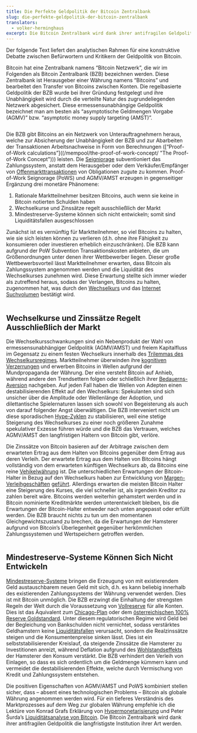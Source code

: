 ```yaml
---
title: Die Perfekte Geldpolitik der Bitcoin Zentralbank
slug: die-perfekte-geldpolitik-der-bitcoin-zentralbank
translators:
  - volker-herminghaus
excerpt: Die Bitcoin Zentralbank wird dank ihrer antifragilen Geldpolitik die langfristigste Institution ihrer Art werden.
---
```


Der folgende Text liefert den analytischen Rahmen für eine konstruktive Debatte zwischen Befürwortern und Kritikern der Geldpolitik von Bitcoin.

Bitcoin hat eine Zentralbank namens “Bitcoin Netzwerk”, die wir im Folgenden als Bitcoin Zentralbank (BZB) bezeichnen werden. Diese Zentralbank ist Herausgeber einer Währung namens “Bitcoins” und bearbeitet den Transfer von Bitcoins zwischen Konten. Die regelbasierte Geldpolitik der BZB wurde bei ihrer Gründung festgelegt und ihre Unabhängigkeit wird durch die verteilte Natur des zugrundeliegenden Netzwerk abgesichert. Diese ermessensunabhängige Geldpolitik bezeichnet man am besten als “asymptotische Geldmengen Vorgabe (AGMV)” bzw. “asymptotic money supply targeting (AMST)”.

<figure>
  <img src="/img/mempool/the-bitcoin-central-banks-perfect-monetary-policy/amst-de.png" alt="" />
</figure>

Die BZB gibt Bitcoins an ein Netzwerk von Unterauftragnehmern heraus, welche zur Absicherung der Unabhängigkeit der BZB und zur Abarbeiten der Transaktionen Arbeitsnachweise in Form von Berechnungen ([“Proof-of-Work calculations”]((/mempool/the-proof-of-work-concept/ "The Proof-of-Work Concept"))) leisten. Die [Seigniorage](http://en.wikipedia.org/wiki/Seigniorage) subventioniert das Zahlungssystem, anstatt dem Herausgeber oder dem Verkäufer/Empfänger von [Offenmarkttransaktionen](http://en.wikipedia.org/wiki/Open_market_operation) von Obligationen zugute zu kommen. Proof-of-Work Seignorage (PoWS) und AGMV/AMST erzeugen in gegenseitiger Ergänzung drei monetäre Phänomene:

1. Rationale Marktteilnehmer besitzen Bitcoins, auch wenn sie keine in Bitcoin notierten Schulden haben
2. Wechselkurse und Zinssätze regelt ausschließlich der Markt
3. Mindestreserve-Systeme können sich nicht entwickeln; somit sind Liquiditätsfallen ausgeschlossen

Zunächst ist es vernünftig für Marktteilnehmer, so viel Bitcoins zu halten, wie sie sich leisten können zu verlieren (d.h. ohne ihre Fähigkeit zu konsumieren oder investieren erheblich einzuschränken). Die BZB kann aufgrund der PoW Subvention Transaktionskosten anbieten, die um Größenordnungen unter denen ihrer Wettbewerber liegen. Dieser große Wettbewerbsvorteil lässt Marktteilnehmer erwarten, dass Bitcoin als Zahlungssystem angenommen werden und die Liquidität des Wechselkurses zunehmen wird. Diese Erwartung stellte sich immer wieder als zutreffend heraus, sodass der Verlangen, Bitcoins zu halten, zugenommen hat, was durch den [Wechselkurs](https://blockchain.info/charts/market-price) und das [Internet Suchvolumen](http://www.google.com/trends/explore#q=buy%20bitcoin&cmpt=q) bestätigt wird.

<figure>
  <img src="/img/mempool/the-bitcoin-central-banks-perfect-monetary-policy/transactioncosts-de.png" alt="" />
</figure>

## Wechselkurse und Zinssätze Regelt Ausschließlich der Markt

Die Wechselkursschwankungen sind ein Nebenprodukt der Wahl von ermessensunabhängiger Geldpolitik (AGMV/AMST) und freiem Kapitalfluss im Gegensatz zu einem festen Wechselkurs innerhalb des [Trilemmas des Wechselkursregimes](http://en.wikipedia.org/wiki/Impossible_trinity). Marktteilnehmer überwinden ihre [kognitiven Verzerrungen](http://en.wikipedia.org/wiki/Cognitive_bias) und erwerben Bitcoins in Wellen aufgrund der Mundpropaganda der Währung. Der eine versteht Bitcoin auf Anhieb, während andere den Trendsettern folgen oder schließlich ihrer [Bedauerns-Aversion](http://synapsetrading.com/2012/05/regret-aversion-bias-behavioral-finance/) nachgeben. Auf jeden Fall haben die Wellen von Adepten einen destabilisierenden Effekt auf den Wechselkurs: Spekulanten sind sich unsicher über die Amplitude oder Wellenlänge der Adoption, und dilettantische Spielernaturen lassen sich sowohl von Begeisterung als auch von darauf folgender Angst überwältigen. Die BZB interveniert nicht um diese sporadischen [Hype-Zyklen](http://en.wikipedia.org/wiki/Hype_cycle) zu stabilisieren, weil eine stetige Steigerung des Wechselkurses zu einer noch größeren Zunahme spekulativer Exzesse führen würde und die BZB das Vertrauen, welches AGMV/AMST den langfristigen Haltern von Bitcoin gibt, verlöre.

Die Zinssätze von Bitcoin basieren auf der Arbitrage zwischen dem erwarteten Ertrag aus dem Halten von Bitcoins gegenüber dem Ertrag aus deren Verleih. Der erwartete Ertrag aus dem Halten von Bitcoins hängt vollständig von dem erwarteten künftigen Wechselkurs ab, da Bitcoins eine reine [Vehikelwährung](http://www.encyclo.co.uk/define/Vehicle%20currency) ist. Die unterschiedlichen Erwartungen der Bitcoin-Halter in Bezug auf den Wechselkurs haben zur Entwicklung von [Margen-Verleihgeschäften](https://btcjam.com/) [geführt](http://www.reddit.com/r/bitcoinstocks). Allerdings erwarten die meisten Bitcoin Halter eine Steigerung des Kurses, die viel schneller ist, als irgendein Kreditor zu zahlen bereit wäre. Bitcoins werden weiterhin gehamstert werden und in Bitcoin nominierte Kreditmärkte werden unterentwickelt bleiben, bis die Erwartungen der Bitcoin-Halter entweder nach unten angepasst oder erfüllt werden. Die BZB braucht nichts zu tun um den momentanen Gleichgewichtszustand zu brechen, da die Erwartungen der Hamsterer aufgrund von Bitcoin’s Überlegenheit gegenüber herkömmlichen Zahlungssystemen und Wertspeichern getroffen werden.

<figure>
  <img src="/img/mempool/the-bitcoin-central-banks-perfect-monetary-policy/bitcoinfeedbackloops-de.png" alt="" />
</figure>

## Mindestreserve-Systeme Können Sich Nicht Entwickeln

[Mindestreserve-Systeme](http://en.wikipedia.org/wiki/Fractional_reserve_banking) bringen die Erzeugung von mit existierendem Geld austauschbarem neuen Geld mit sich, d.h. es kann beliebig innerhalb des existierenden Zahlungssystems der Währung verwendet werden. Dies ist mit Bitcoin unmöglich. Die BZB erzwingt die Einhaltung der strengsten Regeln der Welt durch die Voraussetzung von [Vollreserve](http://en.wikipedia.org/wiki/Full-reserve_banking) für alle Konten. Dies ist das Äquivalent zum [Chicago-Plan](http://www.imf.org/external/pubs/ft/wp/2012/wp12202.pdf) oder dem [österreichischen 100% Reserve Goldstandard](http://mises.org/daily/1829). Unter diesem regulatorischen Regime wird Geld bei der Begleichung von Bankschulden nicht vernichtet, sodass verstärktes Geldhamstern keine [Liquiditätsfallen](http://en.wikipedia.org/wiki/Liquidity_trap) verursacht, sondern die Realzinssätze steigen und die Konsumentenpreise sinken lässt. Dies ist ein selbststabilisierender Kreislauf, da steigende Zinssätze die Hamsterer zu Investitionen anreizt, während Deflation aufgrund des [Wohlstandseffekts](http://en.wikipedia.org/wiki/Wealth_effect) der Hamsterer den Konsum verstärkt. Die BZB verhindert den Verleih von Einlagen, so dass es sich ordentlich um die Geldmenge kümmern kann und vermeidet die destabilisierenden Effekte, welche durch Vermischung von Kredit und Zahlungssystem entstehen.

Die positiven Eigenschaften von AGMV/AMST und PoWS kombiniert stellen sicher, dass – absent eines technologischen Problems – Bitcoin als globale Währung angenommen werden wird. Für ein tieferes Verständnis des Marktprozesses auf dem Weg zur globalen Währung empfehle ich die Lektüre von Konrad Grafs Erklärung von [Hypermonetarisierung](http://konradsgraf.com/blog1/2013/11/7/hyper-monetization-reloaded-another-round-of-bubble-talk.html) und Peter Šurda’s [Liquiditätsanalyse von Bitcoin](/static/docs/economics-of-bitcoin.pdf). Die Bitcoin Zentralbank wird dank ihrer antifragilen Geldpolitik die langfristigste Institution ihrer Art werden.
